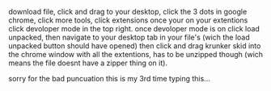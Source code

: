 
download file, click and drag to your desktop, click the 3 dots in google chrome, click more tools, 
click extensions once your on your extentions click devoloper mode in the top right.
once devoloper mode is on click load unpacked, then navigate to your desktop tab in your file's
(wich the load unpacked button should have opened)
then click and drag krunker skid into the chrome window with all the extentions,
has to be unzipped though (wich means the file doesnt have a zipper thing on it). 

sorry for the bad puncuation this is my 3rd time typing this...
